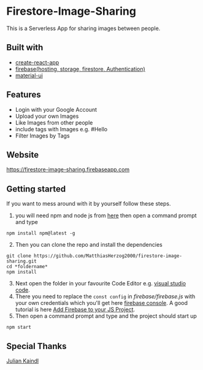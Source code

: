# Firestore-Image-Sharing
This is a Serverless App for sharing images between people.

## Built with
- [create-react-app](https://github.com/facebook/create-react-app)
- [firebase(hosting, storage, firestore, Authentication)](https://github.com/firebase/)
- [material-ui](https://github.com/mui-org/material-ui)

## Features
- Login with your Google Account
- Upload your own Images
- Like Images from other people
- include tags with Images e.g. #Hello
- Filter Images by Tags

## Website
https://firestore-image-sharing.firebaseapp.com

## Getting started
If you want to mess around with it by yourself follow these steps.
1. you will need npm and node js from [here](https://www.npmjs.com/get-npm)
then open a command prompt and type
```
npm install npm@latest -g
```
2. Then you can clone the repo and install the dependencies
```
git clone https://github.com/MatthiasHerzog2000/firestore-image-sharing.git
cd *foldername*
npm install
```
3. Next open the folder in your favourite Code Editor e.g. [visual studio code](https://code.visualstudio.com/).
4. There you need to replace the `const config` in *firebase/firebase.js* with your own credentials which you'll get here [firebase console](https://console.firebase.google.com/u/0/). A good tutorial is here [Add Firebase to your JS Project](https://firebase.google.com/docs/web/setup).
5. Then open a command prompt and type and the project should start up
```
npm start
```
## Special Thanks
[Julian Kaindl](https://github.com/KaindlJulian)
